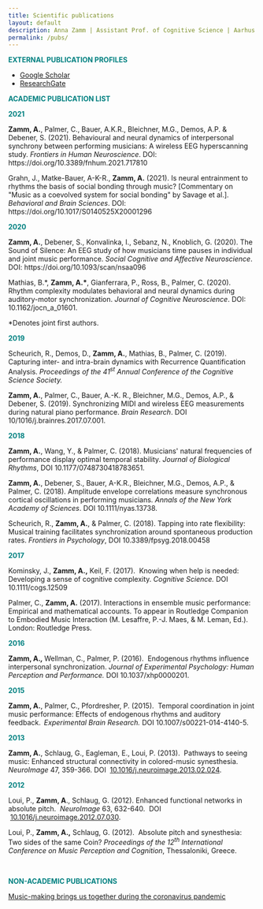 ```yaml
---
title: Scientific publications
layout: default
description: Anna Zamm | Assistant Prof. of Cognitive Science | Aarhus University
permalink: /pubs/
---
```


<p><span style="color: #008080;"><strong>EXTERNAL PUBLICATION PROFILES</strong></span></p>
<ul>
  <p style="text-align:center">
<li><a href="https://scholar.google.ca/citations?user=7A7_KMUAAAAJ&amp;hl=en">Google Scholar</a></li>
<li><a href="https://www.researchgate.net/profile/Anna_Zamm">ResearchGate</a></li>
</p>
</ul>

<p><span style="color: #008080;"><strong>ACADEMIC PUBLICATION LIST</strong></span></p>
<p><span style="color: #008080;"><strong>2021</strong></span></p>
<p><strong>Zamm, A.</strong>, Palmer, C., Bauer, A.K.R., Bleichner, M.G., Demos, A.P. &amp; Debener, S. (2021). Behavioural and neural dynamics of interpersonal synchrony between performing musicians: A wireless EEG hyperscanning study. <em>Frontiers in Human Neuroscience</em>. DOI: https://doi.org/10.3389/fnhum.2021.717810 </p>
<p>Grahn, J., Matke-Bauer, A-K-R., <strong>Zamm, A.</strong> (2021). Is neural entrainment to rhythms the basis of social bonding through music?  [Commentary on "Music as a coevolved system for social bonding" by Savage et al.].  <em>Behavioral and Brain Sciences</em>. DOI: https://doi.org/10.1017/S0140525X20001296 </p>
<p><span style="color: #008080;"><strong>2020</strong></span></p>
<p><strong>Zamm, A.</strong>, Debener, S., Konvalinka, I., Sebanz, N., Knoblich, G. (2020). The Sound of Silence: An EEG study of how musicians time pauses in individual and joint music performance.  <em>Social Cognitive and Affective Neuroscience</em>. DOI: https://doi.org/10.1093/scan/nsaa096 </p>
<p> Mathias, B.*, <strong>Zamm, A.*</strong>, Gianferrara, P., Ross, B., Palmer, C. (2020). Rhythm complexity modulates behavioral and neural dynamics during auditory-motor synchronization.<em>  Journal of Cognitive Neuroscience</em>. DOI: 10.1162/jocn_a_01601. 
 <p>*Denotes joint first authors.</p>
</p>
<p><span style="color: #008080;"><strong>2019</strong></span></p>
<p>Scheurich, R., Demos, D., <strong>Zamm, A.</strong>, Mathias, B., Palmer, C. (2019). Capturing inter- and intra-brain dynamics with Recurrence Quantification Analysis. <em>Proceedings of the 41<sup>st</sup> Annual Conference of the Cognitive Science Society.</em></p>
<p><strong>Zamm, A.</strong>, Palmer, C., Bauer, A.-K. R., Bleichner, M.G., Demos, A.P., &amp; Debener, S. (2019). Synchronizing MIDI and wireless EEG measurements during natural piano performance.<em> </em><em>Brain Research</em>. DOI 10/1016/j.brainres.2017.07.001.</p>
<p><span style="color: #008080;"><strong>2018</strong></span></p>
<p><strong>Zamm, A.</strong>, Wang, Y., &amp; Palmer, C. (2018). Musicians' natural frequencies of performance display optimal temporal stability. <em>Journal of Biological Rhythms</em>, DOI 10.1177/0748730418783651.</p>
<p><strong>Zamm, A.</strong>, Debener, S., Bauer, A-K.R., Bleichner, M.G., Demos, A.P., &amp; Palmer, C. (2018). Amplitude envelope correlations measure synchronous cortical oscillations in performing musicians. <em>Annals of the New York Academy of Sciences</em>. DOI 10.1111/nyas.13738.</p>
<p>Scheurich, R., <strong>Zamm, A.</strong>, &amp; Palmer, C. (2018). Tapping into rate flexibility: Musical training facilitates synchronization around spontaneous production rates. <em>Frontiers in Psychology</em>, DOI 10.3389/fpsyg.2018.00458</p>
<p><span style="color: #008080;"><strong>2017</strong></span></p>
<p>Kominsky, J., <strong>Zamm, A.,</strong> Keil, F. (2017).  Knowing when help is needed: Developing a sense of cognitive complexity. <em>Cognitive Science. </em>DOI 10.1111/cogs.12509</p>
<p>Palmer, C., <strong>Zamm, A.</strong> (2017). Interactions in ensemble music performance: Empirical and mathematical accounts. To appear in Routledge Companion to Embodied Music Interaction (M. Lesaffre, P.-J. Maes, &amp; M. Leman, Ed.). London: Routledge Press.</p>
<p><span style="color: #008080;"><strong>2016</strong></span></p>
<p><strong>Zamm, A.<em>, </em></strong>Wellman, C., Palmer, P. (2016).  Endogenous rhythms influence interpersonal synchronization. <em>Journal of Experimental Psychology: Human Perception and Performance.</em> DOI 10.1037/xhp0000201.</p>
<p><span style="color: #008080;"><strong>2015</strong></span></p>
<p><strong>Zamm, A.</strong>, Palmer, C., Pfordresher, P. (2015).  Temporal coordination in joint music performance: Effects of endogenous rhythms and auditory feedback.<strong>  </strong><em>Experimental Brain Research.</em> DOI 10.1007/s00221-014-4140-5.</p>
<p><span style="color: #008080;"><strong>2013</strong></span></p>
<p><strong>Zamm, A.</strong>, Schlaug, G., Eagleman, E., Loui, P. (2013).  Pathways to seeing music: Enhanced structural connectivity in colored-music synesthesia.  <em>NeuroImage </em>47, 359-366. DOI  <a href="http://dx.doi.org/10.1016%2Fj.neuroimage.2013.02.024">10.1016/j.neuroimage.2013.02.024</a>.</p>
<p><span style="color: #008080;"><strong>2012</strong></span></p>
<p>Loui, P., <strong>Zamm, A</strong>., Schlaug, G. (2012). Enhanced functional networks in absolute pitch.  <em>NeuroImage</em> 63, 632-640.  DOI  <a href="http://dx.doi.org/10.1016%2Fj.neuroimage.2012.07.030">10.1016/j.neuroimage.2012.07.030</a>.</p>
<p>Loui, P., <strong>Zamm, A.,</strong> Schlaug, G. (2012).  Absolute pitch and synesthesia: Two sides of the same Coin? <em>Proceedings of the 12<sup>th</sup> International Conference on Music Perception and Cognition</em>, Thessaloniki, Greece.</p>
<p> </p>

<p><span style="color: #008080;"><strong>NON-ACADEMIC PUBLICATIONS </strong></span></p>
<a href="https://theconversation.com/music-making-brings-us-together-during-the-coronavirus-pandemic-137147">Music-making brings us together during the coronavirus pandemic</a>



